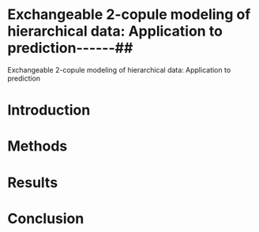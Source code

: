 
# Exchangeable 2-copule modeling of hierarchical data: Application to prediction------##

Exchangeable 2-copule modeling of hierarchical data: Application to prediction


# Introduction


# Methods

# Results

# Conclusion
